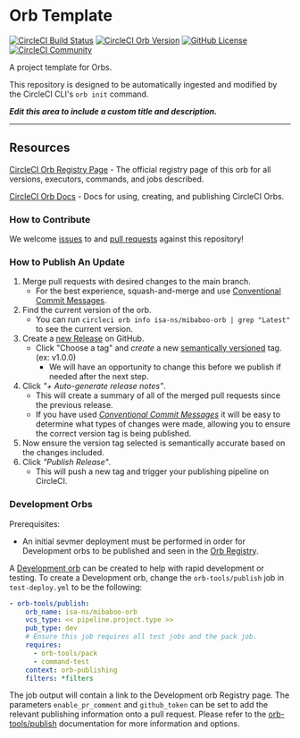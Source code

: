 # Orb Template


[![CircleCI Build Status](https://circleci.com/gh/1eea4d26-544d-4f09-9e2e-e388fd494aa9/mibaboo-orb.svg?style=shield "CircleCI Build Status")](https://circleci.com/gh/1eea4d26-544d-4f09-9e2e-e388fd494aa9/mibaboo-orb) [![CircleCI Orb Version](https://badges.circleci.com/orbs/isa-ns/mibaboo-orb.svg)](https://circleci.com/developer/orbs/orb/isa-ns/mibaboo-orb) [![GitHub License](https://img.shields.io/badge/license-MIT-lightgrey.svg)](https://raw.githubusercontent.com/1eea4d26-544d-4f09-9e2e-e388fd494aa9/mibaboo-orb/master/LICENSE) [![CircleCI Community](https://img.shields.io/badge/community-CircleCI%20Discuss-343434.svg)](https://discuss.circleci.com/c/ecosystem/orbs)



A project template for Orbs.

This repository is designed to be automatically ingested and modified by the CircleCI CLI's `orb init` command.

_**Edit this area to include a custom title and description.**_

---

## Resources

[CircleCI Orb Registry Page](https://circleci.com/developer/orbs/orb/isa-ns/mibaboo-orb) - The official registry page of this orb for all versions, executors, commands, and jobs described.

[CircleCI Orb Docs](https://circleci.com/docs/orb-intro/#section=configuration) - Docs for using, creating, and publishing CircleCI Orbs.

### How to Contribute

We welcome [issues](https://github.com/1eea4d26-544d-4f09-9e2e-e388fd494aa9/mibaboo-orb/issues) to and [pull requests](https://github.com/1eea4d26-544d-4f09-9e2e-e388fd494aa9/mibaboo-orb/pulls) against this repository!

### How to Publish An Update
1. Merge pull requests with desired changes to the main branch.
    - For the best experience, squash-and-merge and use [Conventional Commit Messages](https://conventionalcommits.org/).
2. Find the current version of the orb.
    - You can run `circleci orb info isa-ns/mibaboo-orb | grep "Latest"` to see the current version.
3. Create a [new Release](https://github.com/1eea4d26-544d-4f09-9e2e-e388fd494aa9/mibaboo-orb/releases/new) on GitHub.
    - Click "Choose a tag" and _create_ a new [semantically versioned](http://semver.org/) tag. (ex: v1.0.0)
      - We will have an opportunity to change this before we publish if needed after the next step.
4.  Click _"+ Auto-generate release notes"_.
    - This will create a summary of all of the merged pull requests since the previous release.
    - If you have used _[Conventional Commit Messages](https://conventionalcommits.org/)_ it will be easy to determine what types of changes were made, allowing you to ensure the correct version tag is being published.
5. Now ensure the version tag selected is semantically accurate based on the changes included.
6. Click _"Publish Release"_.
    - This will push a new tag and trigger your publishing pipeline on CircleCI.

### Development Orbs

Prerequisites:

- An initial sevmer deployment must be performed in order for Development orbs to be published and seen in the [Orb Registry](https://circleci.com/developer/orbs).

A [Development orb](https://circleci.com/docs/orb-concepts/#development-orbs) can be created to help with rapid development or testing. To create a Development orb, change the `orb-tools/publish` job in `test-deploy.yml` to be the following:

```yaml
- orb-tools/publish:
    orb_name: isa-ns/mibaboo-orb
    vcs_type: << pipeline.project.type >>
    pub_type: dev
    # Ensure this job requires all test jobs and the pack job.
    requires:
      - orb-tools/pack
      - command-test
    context: orb-publishing
    filters: *filters
```

The job output will contain a link to the Development orb Registry page. The parameters `enable_pr_comment` and `github_token` can be set to add the relevant publishing information onto a pull request. Please refer to the [orb-tools/publish](https://circleci.com/developer/orbs/orb/circleci/orb-tools#jobs-publish) documentation for more information and options.
